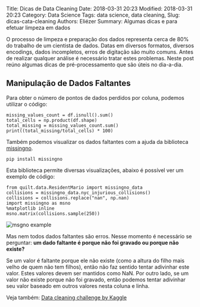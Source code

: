 Title: Dicas de Data Cleaning
Date: 2018-03-31 20:23
Modified: 2018-03-31 20:23
Category: Data Science
Tags: data science, data cleaning, 
Slug: dicas-cata-cleaning
Authors: Eliézer
Summary: Algumas dicas e para efetuar limpeza em dados

O processo de limpeza e preparação dos dados representa cerca de 80% do trabalho de um cientista de dados. Datas em diversos formatos, diversos encodings, dados incompletos, erros de digitação são muito comuns. Antes de realizar qualquer análise é necessário tratar estes problemas. Neste post reúno algumas dicas de pré-processamento que são úteis no dia-a-dia.

## Manipulação de Dados Faltantes

Para obter o número de pontos de dados perdidos por coluna, podemos utilizar o código:

    missing_values_count = df.isnull().sum()
    total_cells = np.product(df.shape)
    total_missing = missing_values_count.sum()
    print((total_missing/total_cells) * 100)

Também podemos visualizar os dados faltantes com a ajuda da biblioteca [missingno](https://github.com/ResidentMario/missingno). 

    pip install missingno
    
Esta biblioteca permite diversas visualizações, abaixo é possível ver um exemplo de código:    

    from quilt.data.ResidentMario import missingno_data
    collisions = missingno_data.nyc_injurious_collisions()
    collisions = collisions.replace("nan", np.nan)
    import missingno as msno
    %matplotlib inline
    msno.matrix(collisions.sample(250))

![msgno example]({filename}/images/msgno.png)

Mas nem todos dados faltantes são erros. Nesse momento é necessário se perguntar: **um dado faltante é porque não foi gravado ou porque não existe?**

Se um valor é faltante porque ele não existe (como a altura do filho mais velho de quem não tem filhos), então não faz sentido tentar adivinhar este valor. Estes valores devem ser mantidos como NaN. Por outro lado, se um valor não existe porque não foi gravado, então podemos tentar adivinhar seu valor baseado em outros valores nesta coluna e linha. 


Veja também:
[Data cleaning challenge by Kaggle](https://www.kaggle.com/rtatman/data-cleaning-challenge-handling-missing-values)  

